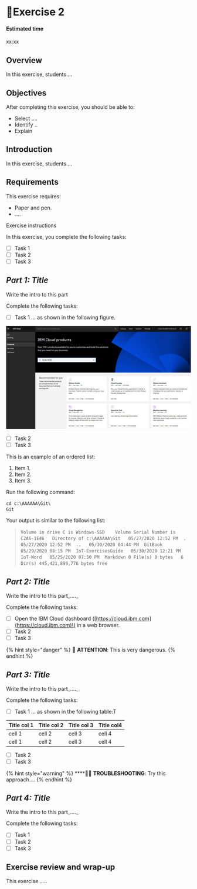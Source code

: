 # 🧩Exercise 2

#### Estimated time

xx:xx

## Overview

In this exercise, students....

## Objectives

After completing this exercise, you should be able to: 

* Select ....
* Identify ..
* Explain

## Introduction

In this exercise, students....

## Requirements

This exercise requires:

* Paper and pen.
* ....

Exercise instructions 

In this exercise, you complete the following tasks:

* [ ] Task 1
* [ ] Task 2
* [ ] Task 3

## _Part 1: Title_

Write the intro to this part

Complete the following tasks:

* [ ] Task 1 ... as shown in the following figure.

![IBM Cloud products](.gitbook/assets/saiot2ex02-firstiotapp_001-new.jpg)

* [ ] Task 2
* [ ] Task 3

This is an example of an ordered list:

1. Item 1.
2. Item 2.
3. Item 3.

Run the following command:

```text
cd c:\AAAAAA\Git\
Git
```

Your output is similar to the following list:

> `Volume in drive C is Windows-SSD   
> Volume Serial Number is C2A6-1E46  
> Directory of c:\AAAAAA\Git  
> 05/27/2020 12:52 PM  .  
> 05/27/2020 12:52 PM  ..  
> 05/30/2020 04:44 PM  GitBook  
> 05/29/2020 08:15 PM  IoT-ExercisesGuide  
> 05/30/2020 12:21 PM  IoT-Word  
> 05/25/2020 07:50 PM  Markdown 0 File(s) 0 bytes  
> 6 Dir(s) 445,421,899,776 bytes free`



## _Part 2: Title_

Write the intro to this part_...._

Complete the following tasks:

* [ ] Open the IBM Cloud dashboard \([https://cloud.ibm.com](https://cloud.ibm.com)\) in a web browser.
* [ ] Task 2
* [ ] Task 3

{% hint style="danger" %}
 📣 **ATTENTION**: This is very dangerous. 
{% endhint %}

## _Part 3: Title_

Write the intro to this part_...._

Complete the following tasks:

* [ ] Task 1 ... as shown in the following table:T

| Title col 1 | Title col 2 | Title col 3 | Title col4 |
| :--- | :--- | :--- | :--- |
| cell 1 | cell 2 | cell 3 | cell 4 |
| cell 1 | cell 2 | cell 3 | cell 4 |

* [ ] Task 2
* [ ] Task 3

{% hint style="warning" %}
\*\*\*\*👨🔬 **TROUBLESHOOTING**: Try this approach....
{% endhint %}

## _Part 4: Title_

Write the intro to this part_...._

Complete the following tasks:

* [ ] Task 1
* [ ] Task 2
* [ ] Task 3

## Exercise review and wrap-up 

This exercise .....

